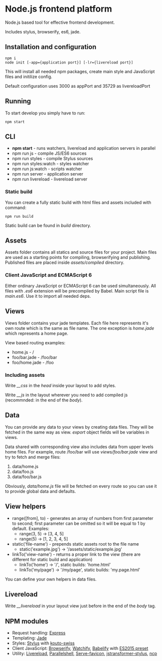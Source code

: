 # Node.js frontend platform

Node.js based tool for effective frontend development.

Includes stylus, browserify, es6, jade.

## Installation and configuration

```
npm i
node init [-app={application port}] [-lr={livereload port}]
```

This will install all needed npm packages, create main style and JavaScript files and initilize config.

Default configuration uses 3000 as appPort and 35729 as livereloadPort

## Running

To start develop you simply have to run:

```
npm start
```

## CLI

* **npm start** - runs watchers, livereload and application servers in parallel
* npm run js - compile JS/ES6 sources
* npm run styles - compile Stylus sources
* npm run styles:watch - styles watcher
* npm run js:watch - scripts watcher
* npm run server - application server
* npm run livereload - livereload server

### Static build

You can create a fully static build with html files and assets included with command:

`npm run build`

Static build can be found in *build* directory.

## Assets

Assets folder contains all statics and source files for your project. Main files are used as a starting points
for compiling, browserifying and publishing. Published files are placed inside *assets/compiled* directory.

### Client JavaScript and ECMAScript 6

Either ordinary JavaScript or ECMAScript 6 can be used simultaneously. All files with *.es6* extension will
be precompiled by Babel. Main script file is *main.es6*. Use it to import all needed deps.

## Views

Views folder contains your jade templates. Each file here represents it's own route which is the same as file name.
The one exception is *home.jade* which represents a home page.

View based routing examples:

* home.js - /
* foo/bar.jade - /foo/bar
* foo/home.jade - /foo

### Including assets

Write *__css* in the *head* inside your layout to add styles.

Write *__js* in the layout wherever you need to add compiled js (recommnded: in the end of the *body*).

## Data

You can provide any data to your views by creating data files. They will be fetched in the same way as view.
*export* object fields will be variables in views.

Data shared with corresponding view also includes data from upper levels home files.
For example, route /foo/bar will use *views/foo/bar.jade* view and try to fetch and merge files:

1. data/home.js
2. data/foo.js
3. data/foo/bar.js

Obviously, *data/home.js* file will be fetched on every route so you can use it to provide global data and defaults.

## View helpers

* range([from], to) - generates an array of numbers from first parameter to second; first parameter can be omitted so it will be equal to 1 by default. Examples:
  * range(3, 5) -> [3, 4, 5]
  * range(5) -> [1, 2, 3, 4, 5]
* static('file-name') - prepends static assets root to the file name
  * static('example.jpg') -> '/assets/static/example.jpg'
* linkTo('view-name') - returns a proper link to the view (there are different for static build and application)
  * linkTo('home') -> '/', static builds: 'home.html'
  * linkTo('my/page') -> '/my/page', static builds: 'my.page.html'

You can define your own helpers in data files.

## Livereload

Write *__livereload* in your layout view just before in the end of the *body* tag.

## NPM modules

* Request handling: [Express](http://expressjs.com)
* Templating: [Jade](http://jade-lang.com)
* Styles: [Stylus](http://learnboost.github.io/stylus/) with [kouto-swiss](http://kouto-swiss.io)
* Client JavaScript:
	[Browserify](http://browserify.org),
	[Watchify](https://github.com/substack/watchify),
	[Babelify](https://github.com/babel/babelify) with
	[ES2015 preset](https://github.com/babel/babel/tree/master/packages/babel-preset-es2015)
* Utility:
	[Livereload](https://github.com/napcs/node-livereload),
	[Parallelshell](https://github.com/keithamus/parallelshell),
	[Serve-favicon](https://github.com/expressjs/serve-favicon),
	[jstransformer-stylus](https://github.com/jstransformers/jstransformer-stylus),
	[ncp](https://github.com/AvianFlu/ncp)